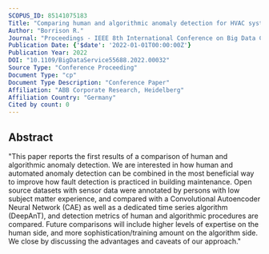 ```yaml
---
SCOPUS_ID: 85141075183
Title: "Comparing human and algorithmic anomaly detection for HVAC systems applications"
Author: "Borrison R."
Journal: "Proceedings - IEEE 8th International Conference on Big Data Computing Service and Applications, BigDataService 2022"
Publication Date: {'$date': '2022-01-01T00:00:00Z'}
Publication Year: 2022
DOI: "10.1109/BigDataService55688.2022.00032"
Source Type: "Conference Proceeding"
Document Type: "cp"
Document Type Description: "Conference Paper"
Affiliation: "ABB Corporate Research, Heidelberg"
Affiliation Country: "Germany"
Cited by count: 0
---
```


## Abstract
"This paper reports the first results of a comparison of human and algorithmic anomaly detection. We are interested in how human and automated anomaly detection can be combined in the most beneficial way to improve how fault detection is practiced in building maintenance. Open source datasets with sensor data were annotated by persons with low subject matter experience, and compared with a Convolutional Autoencoder Neural Network (CAE) as well as a dedicated time series algorithm (DeepAnT), and detection metrics of human and algorithmic procedures are compared. Future comparisons will include higher levels of expertise on the human side, and more sophistication/training amount on the algorithm side. We close by discussing the advantages and caveats of our approach."
